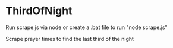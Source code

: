 # ThirdOfNight

Run scrape.js via node or create a .bat file to run "node scrape.js"

Scrape prayer times to find the last third of the night
